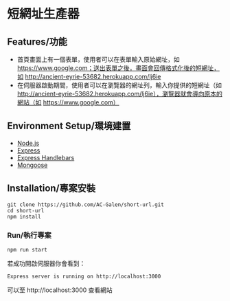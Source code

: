 # 短網址生產器

## Features/功能
* 首頁畫面上有一個表單，使用者可以在表單輸入原始網址，如 https://www.google.com；送出表單之後，畫面會回傳格式化後的短網址，如 http://ancient-eyrie-53682.herokuapp.com/lj6ie
* 在伺服器啟動期間，使用者可以在瀏覽器的網址列，輸入你提供的短網址（如 http://ancient-eyrie-53682.herokuapp.com/lj6ie），瀏覽器就會導向原本的網站（如 https://www.google.com）

## Environment Setup/環境建置
* [Node.js](https://nodejs.org/en/)
* [Express](https://expressjs.com/)
* [Express Handlebars](https://www.npmjs.com/package/express-handlebars)
* [Mongoose](https://mongoosejs.com/)

## Installation/專案安裝

```
git clone https://github.com/AC-Galen/short-url.git
cd short-url
npm install
```

### Run/執行專案
```
npm run start
```
若成功開啟伺服器你會看到：
```
Express server is running on http://localhost:3000
```
可以至 http://localhost:3000 查看網站